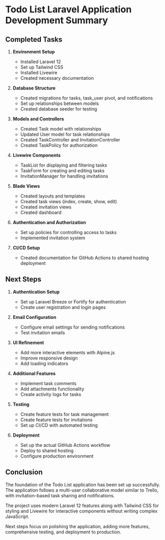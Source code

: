 # Todo List Laravel Application Development Summary

## Completed Tasks

1. **Environment Setup**
   - Installed Laravel 12
   - Set up Tailwind CSS
   - Installed Livewire
   - Created necessary documentation

2. **Database Structure**
   - Created migrations for tasks, task_user pivot, and notifications
   - Set up relationships between models
   - Created database seeder for testing

3. **Models and Controllers**
   - Created Task model with relationships
   - Updated User model for task relationships
   - Created TaskController and InvitationController
   - Created TaskPolicy for authorization

4. **Livewire Components**
   - TaskList for displaying and filtering tasks
   - TaskForm for creating and editing tasks
   - InvitationManager for handling invitations

5. **Blade Views**
   - Created layouts and templates
   - Created task views (index, create, show, edit)
   - Created invitation views
   - Created dashboard

6. **Authentication and Authorization**
   - Set up policies for controlling access to tasks
   - Implemented invitation system

7. **CI/CD Setup**
   - Created documentation for GitHub Actions to shared hosting deployment

## Next Steps

1. **Authentication Setup**
   - Set up Laravel Breeze or Fortify for authentication
   - Create user registration and login pages

2. **Email Configuration**
   - Configure email settings for sending notifications
   - Test invitation emails

3. **UI Refinement**
   - Add more interactive elements with Alpine.js
   - Improve responsive design
   - Add loading indicators

4. **Additional Features**
   - Implement task comments
   - Add attachments functionality
   - Create activity logs for tasks

5. **Testing**
   - Create feature tests for task management
   - Create feature tests for invitations
   - Set up CI/CD with automated testing

6. **Deployment**
   - Set up the actual GitHub Actions workflow
   - Deploy to shared hosting
   - Configure production environment

## Conclusion

The foundation of the Todo List application has been set up successfully. The application follows a multi-user collaborative model similar to Trello, with invitation-based task sharing and notifications. 

The project uses modern Laravel 12 features along with Tailwind CSS for styling and Livewire for interactive components without writing complex JavaScript.

Next steps focus on polishing the application, adding more features, comprehensive testing, and deployment to production.
